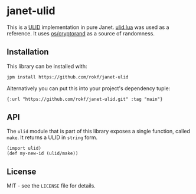 # janet-ulid

This is a [ULID](https://github.com/ulid/spec) implementation in pure Janet. [ulid.lua](https://github.com/Tieske/ulid.lua) was used as a reference. It uses [os/cryptorand](https://janet-lang.org/api/index.html#os/cryptorand) as a source of randomness.

## Installation

This library can be installed with:

```sh
jpm install https://github.com/rokf/janet-ulid
```

Alternatively you can put this into your project's dependency tuple:

```janet
{:url "https://github.com/rokf/janet-ulid.git" :tag "main"}
```

## API

The `ulid` module that is part of this library exposes a single function, called `make`. It returns a ULID in `string` form.

```janet
(import ulid)
(def my-new-id (ulid/make))
```

## License

MIT - see the `LICENSE` file for details.
